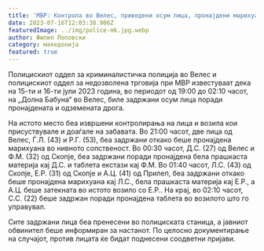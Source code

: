 ```yaml
---
title: 'МВР: Контрола во Велес, приведени осум лица, пронајдени марихуана, екстази... - 16 ЈУЛИ 2023'
date: 2023-07-16T12:03:38.906Z
featuredImage: ../img/police-mk.jpg.webp
author: Филип Поповски
category: македонија
featured: true
---
```

Полицискиот оддел за криминалистичка полиција во Велес и полицискиот оддел за недозволена трговија при МВР известуваат дека на 15-ти и 16-ти јули 2023 година, во периодот од 19:00 до 02:10 часот, на „Долна Бабуна“ во Велес, биле задржани осум лица поради пронајдената и одземената дрога.

На истото место беа извршени контролирања на лица и возила кои присуствувале и доаѓале на забавата. Во 21:00 часот, две лица од Велес, Ѓ.Л. (43) и Р.Г. (53), беа задржани откако беше пронајдена марихуана во нивното сопственост. Во 00:30 часот, Д.С. (27) од Велес и Ф.М. (32) од Скопје, беа задржани поради пронајдена бела прашкаста материја кај Д.С. и таблета екстази кај Ф.М. Во 01:40 часот, Л.С. (43) од Скопје, Е.Р. (31) од Скопје и А.Ц. (41) од Прилеп, беа задржани откако беше пронајдена марихуана кај Л.С., бела прашкаста материја кај Е.Р., а А.Ц. беше затекната во истото возило со Е.Р.. На крај, во 02:10 часот, С.С. (22) беше задржан поради пронајдена таблета во возилото што го управувал.

Сите задржани лица беа пренесени во полициската станица, а јавниот обвинител беше информиран за настанот. По целосно документирање на случајот, против лицата ќе бидат поднесени соодветни пријави.

